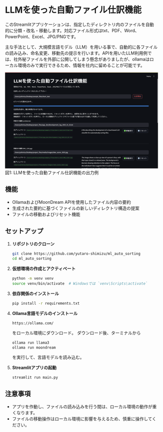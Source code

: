 # LLMを使った自動ファイル仕訳機能

このStreamlitアプリケーションは、指定したディレクトリ内のファイルを自動的に分類・改名・移動します。対応ファイル形式はtxt、PDF、Word、PowerPoint、Excel、JPG/PNGです。

主な手法として、大規模言語モデル（LLM）を用いる事で、自動的に各ファイルの読み込み、命名変更、移動先の提示を行います。APIを用いたLLM利用例では、社外秘ファイルを外部に公開してしまう懸念がありましたが、ollamaはローカル環境のみで実行できるため、情報を社内に留めることが可能です。



![アプリケーションのスクリーンショット](assets/sample_screen.png)
図1: LLMを使った自動ファイル仕訳機能の出力例

## 機能

- OllamaおよびMoonDream APIを使用したファイル内容の要約
- 生成された要約に基づくファイルの新しいディレクトリ構造の提案
- ファイルの移動およびリセット機能

## セットアップ

1. **リポジトリのクローン**

    ```bash
    git clone https://github.com/yutaro-shimizu/ml_auto_sorting
    cd ml_auto_sorting
    ```

2. **仮想環境の作成とアクティベート**

    ```bash
    python -m venv venv
    source venv/bin/activate  # Windowsでは `venv\Scripts\activate`
    ```

3. **依存関係のインストール**

    ```bash
    pip install -r requirements.txt
    ```

4. **Ollama言語モデルのインストール**

    ```
    https://ollama.com/
    ```    
    をローカル環境にダウンロード。
    ダウンロード後、ターミナルから

    ```
    ollama run llama3
    ollama run moondream
    ```
    を実行して、言語モデルを読み込む。

4. **Streamlitアプリの起動**

    ```bash
    streamlit run main.py
    ```

## 注意事項

- アプリを作動し、ファイルの読み込みを行う間は、ローカル環境の動作が重くなります。
- ファイルの移動操作はローカル環境に影響を与えるため、慎重に操作してください。

